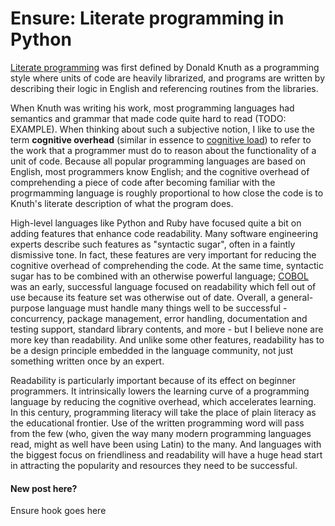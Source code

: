 # Ensure: Literate programming in Python

[Literate programming](http://en.wikipedia.org/wiki/Literate_programming) was first defined by Donald Knuth as a programming style where units of code are heavily librarized, and programs are written by describing their logic in English and referencing routines from the libraries.

When Knuth was writing his work, most programming languages had semantics and grammar that made code quite hard to read (TODO: EXAMPLE). When thinking about such a subjective notion, I like to use the term **cognitive overhead** (similar in essence to [cognitive load](http://en.wikipedia.org/wiki/Cognitive_load)) to refer to the work that a programmer must do to reason about the functionality of a unit of code. Because all popular programming languages are based on English, most programmers know English; and the cognitive overhead of comprehending a piece of code after becoming familiar with the progrmamming language is roughly proportional to how close the code is to Knuth's literate description of what the program does.

High-level languages like Python and Ruby have focused quite a bit on adding features that enhance code readability. Many software engineering experts describe such features as "syntactic sugar", often in a faintly dismissive tone. In fact, these features are very important for reducing the cognitive overhead of comprehending the code. At the same time, syntactic sugar has to be combined with an otherwise powerful language; [COBOL](http://en.wikipedia.org/wiki/COBOL) was an early, successful language focused on readability which fell out of use because its feature set was otherwise out of date. Overall, a general-purpose language must handle many things well to be successful - concurrency, package management, error handling, documentation and testing support, standard library contents, and more - but I believe none are more key than readability. And unlike some other features, readability has to be a design principle embedded in the language community, not just something written once by an expert.

Readability is particularly important because of its effect on beginner programmers. It intrinsically lowers the learning curve of a programming language by reducing the cognitive overhead, which accelerates learning. In this century, programming literacy will take the place of plain literacy as the educational frontier. Use of the written programming word will pass from the few (who, given the way many modern programming languages read, might as well have been using Latin) to the many. And languages with the biggest focus on friendliness and readability will have a huge head start in attracting the popularity and resources they need to be successful.

#### New post here?

Ensure hook goes here






























































































































































































